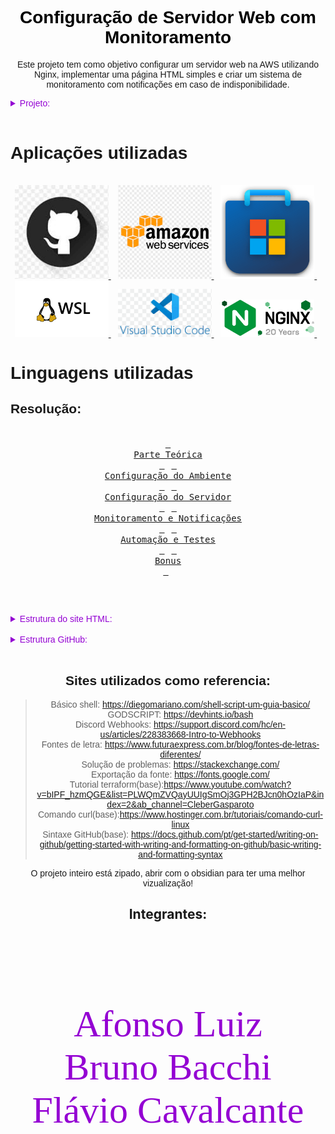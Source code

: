 <link rel="preconnect" href="https://fonts.googleapis.com">
<link rel="preconnect" href="https://fonts.gstatic.com" crossorigin>
<link href="https://fonts.googleapis.com/css2?family=Ballet:opsz@16..72&display=swap" rel="stylesheet">

<font face="sans-serif"> 
<h1 align="center" style="color: Black;">Configuração de Servidor Web com Monitoramento</h1>
<p align="center">Este projeto tem como objetivo configurar um servidor web na AWS utilizando Nginx, implementar uma página HTML simples e criar um sistema de monitoramento com notificações em caso de indisponibilidade.</p>

<div>
<details>
    <summary style="color: #9400D3; ">Projeto: </summary>
<div>

<h3 style="color: purple;">Parte teórica</h2>

<ol>
<li>Cite 3 exemplos de
distribuição linux.</li>
<li>O que é IP FIXO e sua função.</li>
<li>O que faz o comando ls -la?</li>
<li>o que acontece se eu executar o
comando "shutdown -r -f -t 0" sem ser
root
e sem sudo?</li>
</ol>
</div>

<div>
<h3 style="color: purple;"> Etapa 1: Configuração do Ambiente
</h3>

<div>
<h6> Criar uma VPC na AWS com:</h6>
<ul>
<li> 2 sub-redes públicas (para
acesso externo).</li>
<li> 2 sub-redes privadas (para
futuras expansões).</li>
<li>Uma Internet Gateway conectada
às sub-redes públicas.</li>
</ul>
</div>

<h6>Criar uma instância EC2 na AWS:</h6>

<div>
<ul>
<li> Escolher uma AMI baseada em
Linux (Ubuntu/Debian/Amazon
Linux).</li>
<li>Instalar na sub-rede pública
criada anteriormente.</li>
<li> Associar um Security Group que
permita tráfego HTTP (porta 80) e
SSH (porta 22, opcional).</li>
</ul>
</div>
<h6>Acessar a instância via SSH para
realizar configurações futuras.</h6>
</div>

<div>
<h3 style="color: purple;"> Etapa 2: Configuração do Servidor
</h3>

<div>
<h6>Web
Tarefas:</h6>
<ol>
<li> Instalar o servidor Nginx na EC2.</li>
<li> Criar uma página HTML simples
para ser exibida pelo servidor.</li>
<li> Configurar o Nginx para servir a
página corretamente.</li>
</ol>
</div>

<div>
<ul>
<h6 align="center" style="color: red;">💡 Dicas para os alunos</h6>
<li>Personalizar a página com
informações sobre o projeto.</li>
<li> Criar um serviço systemd para
garantir que o Nginx reinicie
automaticamente se parar.</li>
</ul>
</div>

</div>

<div>
<h3 style="color: purple;"> Etapa 3: Monitoramento e Notificações
Tarefas:
</h3>

<div>
<ol>
<li>Criar um script em Bash ou Python
para monitorar a disponibilidade
do site.</li><br>
<li> O script deve:</li>

<ul>
<li>Verificar se o site responde
corretamente a uma requisição
HTTP.</li>
<li> Criar logs das verificações em
/var/log/monitoramento.log.</li>
<li> Enviar uma notificação via Discord,
Telegram ou Slack se detectar
indisponibilidade.</li>
</ul>

<li> Configurar o script para rodar
automaticamente a cada 1
minuto usando cron ou systemd
timers.
</li>
</ol>
</div>

<div>
<h6 align="center" style="color: red;">💡 Dicas para os alunos</h6>
<ul>
<li>Usar curl no Bash ou requests no
Python para testar a resposta do
site..</li>
<li> Configurar um bot do Telegram
ou webhook do Discord/Slack
para receber alertas..</li>
</ul>
</div>

<div>
<h3 style="color: purple;"> Etapa 4: Automação e Testes
</h3>

<div>
<ol>
<li> Testar a implementação:</li>
<ul>
<li> Verificar se o site está acessível
via navegador.</li>
<li> Parar o Nginx e verificar se o script
detecta e envia alertas
corretamente.</li>
</ul>
<li> Criar uma documentação no
GitHub explicando:
<ul>
<li> Como configurar o ambiente.</li>
<li> Como instalar e configurar o
servidor web.</li>
<li> Como funciona o script de
monitoramento. </li>
<li> Como testar e validar a solução. </li>
</div>

<div>
<h6 align="center" style="color: red;">💡 Dicas para os alunos</h6>
<ul>
<li>Explicar os comandos usados na
documentação</li>
<li> Compartilhar prints dos testes.</li>
</ul>
</div>
</div>
<div>
<h3 align="left" style="color: purple;"> Desafios Bônus</h3>

<div>
<ol>
<li>Automação com User Data:
-Configurar a EC2 para já iniciar
com Nginx, HTML e script de
monitoramento via User Data.</li>
<li> Criação de um template
CloudFormation ou Terraform:
-Criar um arquivo YAML do
CloudFormation que provisiona
toda a infraestrutura
automaticamente.</li>
<li> Monitoramento avançado:
-Enviar estatísticas para
CloudWatch e configurar alarmas
na AWS.</li>
</ol>
</div>

</div>
</div>
</details>
<br>

# Aplicações utilizadas


<div align="center">
  <br>
  <a href="https://github.com/">
    <img src="https://github.com/Daijinpala/projeto_1/blob/main/logo/gitlogo.png" alt="GitHub" width="150">
  </a>&ensp;

  <a href="https://www.googleadservices.com/pagead/aclk?sa=L&ai=DChcSEwjKuL74ltWLAxXoEUQIHY40KqwYABAAGgJkeg&co=1&ase=2&gclid=CjwKCAiA5eC9BhAuEiwA3CKwQp-uZ-EhfKVs_yaTVCZmvhF8olLyCz4sF_rQXc-KTkKjJ6zjkq_KbRoCmx0QAvD_BwE&ei=46i4Z7zJLbLb5OUP_NnOYQ&ohost=www.google.com&cid=CAESVeD2mSl7f0Xe0yyJImaMygYDsAuUvVqE8TXk7HbEuO8df6HhHkyj13nbeuQIUd6NDilzCovM3hpvmJWnXIKlBj1rDcr0Uva9DVYGZCTyi2T-YG-tn0A&sig=AOD64_3dqO5hHHx21zCm5ROWF8TSPV62pA&q&sqi=2&nis=4&adurl&ved=2ahUKEwj8xrT4ltWLAxWyLbkGHfysMwwQ0Qx6BAgIEAE">
    <img src="https://github.com/Daijinpala/projeto_1/blob/main/logo/amazonlogo.png" alt="Amazon Web Services
" width="150">
  </a>&ensp;

 <a href="https://apps.microsoft.com/home?hl=pt-BR&gl=BR">
    <img src="https://github.com/Daijinpala/projeto_1/blob/main/logo/micstorelogo.png" alt="Microsoft Store
" width="150">
  </a>&ensp;

  <a href="https://www.microsoft.com/store/productId/9P9TQF7MRM4R?ocid=libraryshare">
    <img src="https://github.com/Daijinpala/projeto_1/blob/main/logo/wsllogo.png" alt="WSL" width="150">
  </a>&ensp;
 
  <a href="https://code.visualstudio.com/">
    <img src="https://github.com/Daijinpala/projeto_1/blob/main/logo/vscodelogo.png" alt="Visual Studio Code" width="150">
  </a>&ensp;

  <a href="https://nginx.org/">
    <img src="https://github.com/Daijinpala/projeto_1/blob/main/logo/nginxlogo.png" alt="Nginx" width="150">
  </a>&ensp;

  <br>
</div>


# Linguagens utilizadas




## Resolução:
<div>

<div align="center">
<br>
  <a href="https://github.com/Daijinpala/projeto_1/tree/main/Apresenta%C3%A7%C3%A3o"><kbd> <br>Parte Teórica<br> </kbd></a>&ensp; 
  <a href="https://github.com/Daijinpala/projeto_1/tree/main/Configurar%20o%20ambiente"><kbd> <br>Configuração do Ambiente<br> </kbd></a>&ensp;
  <a href="https://github.com/Daijinpala/projeto_1/tree/main/Intalar%26configurar_ngnix"><kbd> <br>Configuração do Servidor<br> </kbd></a>&ensp;
  <a href="https://github.com/Daijinpala/projeto_1/tree/main/script_monitoramento"><kbd> <br>Monitoramento e Notificações<br> </kbd></a>&ensp;
  <a href="https://github.com/Daijinpala/projeto_1/tree/main/testar%26validar"><kbd> <br>Automação e Testes<br> </kbd></a>&ensp;
  <a href="https://github.com/Daijinpala/projeto_1/tree/main/Bonus"><kbd> <br>Bonus<br> </kbd></a>&ensp;
<br>

<br><br>
<details align="left">
    <summary style="color: #9400D3;">Estrutura do site HTML:</summary>

```
<!DOCTYPE html>
<html lang="pt-BR">
<head>
<meta charset="UTF-8">
<meta name="viewport" content="width=device-width, initial-scale=1.0">
<meta name="description" content="Configuração de Servidor Web com Monitoramento - Guia completo para configurar e monitorar um servidor web na AWS.">
<meta name="keywords" content="AWS, EC2, Nginx, Monitoramento, Servidor Web, VPC">
<title>Configuração de Servidor Web com Monitoramento</title>
<style>
        body {
            font-family: Arial, sans-serif;
            background-color: #282a36;
            color: #f8f8f2;
            margin: 0;
            padding: 0;
        }
        header {
            background-color: #44475a;
            padding: 20px;
            text-align: center;
            color: #f8f8f2;
            font-size: 24px;
        }
        .container {
            max-width: 800px;
            margin: 20px auto;
            padding: 20px;
            background-color: #44475a;
                   border-radius: 10px;
            box-shadow: 0 0 10px rgba(0, 0, 0, 0.5);
        }
        h1, h2 {
            color: #bd93f9;
        }
        img {
            max-width: 100%;
            height: auto;
            border-radius: 5px;
            margin: 10px 0;
            border: 2px solid #6272a4;
        }
        .tips {
            background-color: #6272a4;
            padding: 15px;
            border-radius: 5px;
            margin: 15px 0;
        }
        .tips p {
            margin: 0;
            color: #f8f8f2;
        }
        footer {
            text-align: center;
            padding: 20px;
            background-color: #44475a;
            color: #f8f8f2;
                    margin-top: 20px;
        }
        a {
            color: #8be9fd;
            text-decoration: none;
            transition: color 0.3s ease;
        }
        a:hover {
            color: #ff79c6;
            text-decoration: underline;
        }
        ol, ul {
            color: #f8f8f2;
        }
        @media (max-width: 600px) {
            .container {
                padding: 10px;
            }
            header {
                font-size: 20px;
            }
        }
 </style>
 </head>
 <body>
 <header>
 Configuração de Servidor Web com Monitoramento
 </header>
 <div class="container">
 <h1>Configuração do Ambiente</h1>
 <h2>Tarefas:</h2>
 <ol>
 <li>
 Criar uma VPC na AWS com:
 <ul>
 <li>2 sub-redes públicas (para acesso externo).</li>
 <li>2 sub-redes privadas (para futuras expansões).</li>
 <li>Uma Internet Gateway conectada às sub-redes públicas.</li>
 </ul>
 <img src="1.png" alt="VPC na AWS">
 </li>
 <li>
 Criar uma instância EC2 na AWS:
 <ul>
 <li>Escolher uma AMI baseada em Linux (Ubuntu/Debian/Amazon Linux).</li>
 <li>Instalar na sub-rede pública criada anteriormente.</li>
 <li>Associar um Security Group que permita tráfego HTTP (porta 80) e SSH (porta 22, opcional).</li>
 </ul>
 <img src="2.1.png" alt="Instância EC2">
 <img src="2.2.png" alt="Security Group">
 </li>
 <li>
 Acessar a instância via SSH para realizar configurações futuras.
 <img src="2.3.png" alt="Acesso SSH">
 </li>
 </ol>
  <h1>Configuração do Servidor</h1>
 <h2>Tarefas:</h2>
 <ol>
 <li>
 Instalar o servidor Nginx na EC2.
 <img src="3.png" alt="Instalação do Nginx">
 </li>
 <li>
 Criar uma página HTML simples para ser exibida pelo servidor.
 <pre><code>
 </code></pre>
 </li>
 <li>
 Configurar o Nginx para servir a página corretamente.
 </li>
 </ol>
 <div class="tips">
 <p><strong>Dicas para os alunos:</strong></p>
 <ul>
 <li>Personalizar a página com informações sobre o projeto.</li>
 <li>Criar um serviço systemd para garantir que o Nginx reinicie automaticamente se parar.</li>
 </ul>
 </div>
 <h1>Monitoramento e Notificações</h1>
 <h2>Tarefas:</h2>
 <ol>
 <li>
 Criar um script em Bash ou Python para monitorar a disponibilidade do site.
 </li>
 <li>
 O script deve:
 <ul>
 <li>Verificar se o site responde corretamente a uma requisição HTTP.</li>
 <li>Criar logs das verificações em /var/log/monitoramento.log</li>
 <li>Enviar uma notificação via Discord, Telegram ou Slack se detectar indisponibilidade.</li>
 </ul>
<img src="4.1.png" alt="Script de Monitoramento">
 </li>
<li>
Configurar o script para rodar automaticamente a cada 1 minuto usando cron ou systemd timers.
<img src="4.2.png" alt="Configuração do Cron">
</li>
</ol>
<div class="tips">
<p><strong>Dicas para os alunos:</strong></p>
<ul>
<li>Usar curl no Bash ou requests no Python para testar a resposta do site.</li>
<li>Configurar um bot do Telegram ou webhook do Discord/Slack para receber alertas.</li>
</ul>
</div>
<h1>Automação e Testes</h1>
<h2>Tarefas:</h2>
<ol>
<li>
Testar a implementação:
<ul>
<li>Verificar se o site está acessível via navegador.</li>
<li>Parar o Nginx e verificar se o script detecta e envia alertas corretamente.</li>
</ul>
</li>
<li>
Criar uma documentação no GitHub explicando:
<ul>
<li>Como configurar o ambiente.</li>
<li>Como instalar e configurar o servidor web.</li>
<li>Como funciona o script de monitoramento.</li>
<li>Como testar e validar a solução.</li>
</ul>
</li>
</ol>
<div class="tips">
<p><strong>Dicas para os alunos:</strong></p>
<ul>
<li>Explicar os comandos usados na documentação.</li>
<li>Compartilhar prints dos testes.</li>
</ul>
</div>
<img src="teste1.png" alt="Teste 1">
<img src="teste2.png" alt="Teste 2">
<img src="teste3.png" alt="Teste 3">
<div class="tips">
<p><strong>Repositório do GitHub:</strong></p>
<p>
Acesse o repositório do projeto no GitHub para ver a documentação completa e o código-fonte:
<a href="https://github.com/Daijinpala/projeto_1.git" target="_blank">GitHub - Projeto 1</a>
</p>
</div>
</div>
<footer>
&copy; 2025 - Configuração de Servidor Web com Monitoramento |
<a  href="https://github.com/Daijinpala/projeto_1.git" target="_blank">Repositório no GitHub</a>
</footer>
</body>
</html>
```
</details>

<br>

<details align="left">
    <summary style="color: #9400D3;">Estrutura GitHub: </summary>

```
<link rel="preconnect" href="https://fonts.googleapis.com">
<link rel="preconnect" href="https://fonts.gstatic.com" crossorigin>
<link href="https://fonts.googleapis.com/css2?family=Ballet:opsz@16..72&display=swap" rel="stylesheet">

<font face="sans-serif"> 
<h1 align="center" style="color: Black;">Configuração de Servidor Web com Monitoramento</h1>
<p align="center">Este projeto tem como objetivo configurar um servidor web na AWS utilizando Nginx, implementar uma página HTML simples e criar um sistema de monitoramento com notificações em caso de indisponibilidade.</p>

<div>
<details>
    <summary style="color: #9400D3; ">Projeto</summary>
<div>

<h3 style="color: purple;">Parte teorica</h2>

<ol>
<li>Cite 3 exemplos de
distribuição linux.</li>
<li>O que é IP FIXO e sua função.</li>
<li>O que faz o comando ls -la?</li>
<li>o que acontece se eu executar o
comando "shutdown -r -f -t 0" sem ser
root
e sem sudo?</li>
</ol>
</div>

<div>
<h3 style="color: purple;"> Etapa 1: Configuração do Ambiente
</h3>

<div>
<h6> Criar uma VPC na AWS com:</h6>
<ul>
<li> 2 sub-redes públicas (para
acesso externo).</li>
<li> 2 sub-redes privadas (para
futuras expansões).</li>
<li>Uma Internet Gateway conectada
às sub-redes públicas.</li>
</ul>
</div>

<h6>Criar uma instância EC2 na AWS:</h6>

<div>
<ul>
<li> Escolher uma AMI baseada em
Linux (Ubuntu/Debian/Amazon
Linux).</li>
<li>Instalar na sub-rede pública
criada anteriormente.</li>
<li> Associar um Security Group que
permita tráfego HTTP (porta 80) e
SSH (porta 22, opcional).</li>
</ul>
</div>
<h6>Acessar a instância via SSH para
realizar configurações futuras.</h6>
</div>

<div>
<h3 style="color: purple;"> Etapa 2: Configuração do Servidor
</h3>

<div>
<h6>Web
Tarefas:</h6>
<ol>
<li> Instalar o servidor Nginx na EC2.</li>
<li> Criar uma página HTML simples
para ser exibida pelo servidor.</li>
<li> Configurar o Nginx para servir a
página corretamente.</li>
</ol>
</div>

<div>
<ul>
<h6 align="center" style="color: red;">💡 Dicas para os alunos</h6>
<li>Personalizar a página com
informações sobre o projeto.</li>
<li> Criar um serviço systemd para
garantir que o Nginx reinicie
automaticamente se parar.</li>
</ul>
</div>

</div>

<div>
<h3 style="color: purple;"> Etapa 3: Monitoramento e Notificações
Tarefas:
</h3>

<div>
<ol>
<li>Criar um script em Bash ou Python
para monitorar a disponibilidade
do site.</li><br>
<li> O script deve:</li>

<ul>
<li>Verificar se o site responde
corretamente a uma requisição
HTTP.</li>
<li> Criar logs das verificações em
/var/log/monitoramento.log.</li>
<li> Enviar uma notificação via Discord,
Telegram ou Slack se detectar
indisponibilidade.</li>
</ul>

<li> Configurar o script para rodar
automaticamente a cada 1
minuto usando cron ou systemd
timers.
</li>
</ol>
</div>

<div>
<h6 align="center" style="color: red;">💡 Dicas para os alunos</h6>
<ul>
<li>Usar curl no Bash ou requests no
Python para testar a resposta do
site..</li>
<li> Configurar um bot do Telegram
ou webhook do Discord/Slack
para receber alertas..</li>
</ul>
</div>

<div>
<h3 style="color: purple;"> Etapa 4: Automação e Testes
</h3>

<div>
<ol>
<li> Testar a implementação:</li>
<ul>
<li> Verificar se o site está acessível
via navegador.</li>
<li> Parar o Nginx e verificar se o script
detecta e envia alertas
corretamente.</li>
</ul>
<li> Criar uma documentação no
GitHub explicando:
<ul>
<li> Como configurar o ambiente.</li>
<li> Como instalar e configurar o
servidor web.</li>
<li> Como funciona o script de
monitoramento. </li>
<li> Como testar e validar a solução. </li>
</div>

<div>
<h6 align="center" style="color: red;">💡 Dicas para os alunos</h6>
<ul>
<li>Explicar os comandos usados na
documentação</li>
<li> Compartilhar prints dos testes.</li>
</ul>
</div>
</div>
<div>
<h3 align="left" style="color: purple;"> Desafios Bônus</h3>

<div>
<ol>
<li>Automação com User Data:
-Configurar a EC2 para já iniciar
com Nginx, HTML e script de
monitoramento via User Data.</li>
<li> Criação de um template
CloudFormation ou Terraform:
-Criar um arquivo YAML do
CloudFormation que provisiona
toda a infraestrutura
automaticamente.</li>
<li> Monitoramento avançado:
-Enviar estatísticas para
CloudWatch e configurar alarmas
na AWS.</li>
</ol>
</div>

</div>
</div>
</details>

## Resolução:
<div>

<div align="center">
<br>
  <a href="https://github.com/Daijinpala/projeto_1/tree/main/Configurar%20o%20ambiente"><kbd> <br>Configuração do Ambiente<br> </kbd></a>&ensp;&ensp;
  <a href="https://github.com/Daijinpala/projeto_1/tree/main/Intalar%26configurar_ngnix"><kbd> <br>Configuração do Servidor<br> </kbd></a>&ensp;&ensp;
  <a href="https://github.com/Daijinpala/projeto_1/tree/main/script_monitoramento"><kbd> <br>Monitoramento e Notificações<br> </kbd></a>&ensp;&ensp;
  <a href="https://github.com/Daijinpala/projeto_1/tree/main/testar%26validar"><kbd> <br>Automação e Testes<br> </kbd></a>&ensp;&ensp;
  <a href=""><kbd> <br>Bonus<br> </kbd></a>&ensp;&ensp;
<br>

<br><br>
<details align="left">
    <summary style="color: #9400D3;">Estrutura do site HTML:</summary>

<!DOCTYPE html>
<html lang="pt-BR">
<head>
<meta charset="UTF-8">
<meta name="viewport" content="width=device-width, initial-scale=1.0">
<meta name="description" content="Configuração de Servidor Web com Monitoramento - Guia completo para configurar e monitorar um servidor web na AWS.">
<meta name="keywords" content="AWS, EC2, Nginx, Monitoramento, Servidor Web, VPC">
<title>Configuração de Servidor Web com Monitoramento</title>
<style>
        body {
            font-family: Arial, sans-serif;
            background-color: #282a36;
            color: #f8f8f2;
            margin: 0;
            padding: 0;
        }
        header {
            background-color: #44475a;
            padding: 20px;
            text-align: center;
            color: #f8f8f2;
            font-size: 24px;
        }
        .container {
            max-width: 800px;
            margin: 20px auto;
            padding: 20px;
            background-color: #44475a;
                   border-radius: 10px;
            box-shadow: 0 0 10px rgba(0, 0, 0, 0.5);
        }
        h1, h2 {
            color: #bd93f9;
        }
        img {
            max-width: 100%;
            height: auto;
            border-radius: 5px;
            margin: 10px 0;
            border: 2px solid #6272a4;
        }
        .tips {
            background-color: #6272a4;
            padding: 15px;
            border-radius: 5px;
            margin: 15px 0;
        }
        .tips p {
            margin: 0;
            color: #f8f8f2;
        }
        footer {
            text-align: center;
            padding: 20px;
            background-color: #44475a;
            color: #f8f8f2;
                    margin-top: 20px;
        }
        a {
            color: #8be9fd;
            text-decoration: none;
            transition: color 0.3s ease;
        }
        a:hover {
            color: #ff79c6;
            text-decoration: underline;
        }
        ol, ul {
            color: #f8f8f2;
        }
        @media (max-width: 600px) {
            .container {
                padding: 10px;
            }
            header {
                font-size: 20px;
            }
        }
 </style>
 </head>
 <body>
 <header>
 Configuração de Servidor Web com Monitoramento
 </header>
 <div class="container">
 <h1>Configuração do Ambiente</h1>
 <h2>Tarefas:</h2>
 <ol>
 <li>
 Criar uma VPC na AWS com:
 <ul>
 <li>2 sub-redes públicas (para acesso externo).</li>
 <li>2 sub-redes privadas (para futuras expansões).</li>
 <li>Uma Internet Gateway conectada às sub-redes públicas.</li>
 </ul>
 <img src="1.png" alt="VPC na AWS">
 </li>
 <li>
 Criar uma instância EC2 na AWS:
 <ul>
 <li>Escolher uma AMI baseada em Linux (Ubuntu/Debian/Amazon Linux).</li>
 <li>Instalar na sub-rede pública criada anteriormente.</li>
 <li>Associar um Security Group que permita tráfego HTTP (porta 80) e SSH (porta 22, opcional).</li>
 </ul>
 <img src="2.1.png" alt="Instância EC2">
 <img src="2.2.png" alt="Security Group">
 </li>
 <li>
 Acessar a instância via SSH para realizar configurações futuras.
 <img src="2.3.png" alt="Acesso SSH">
 </li>
 </ol>
  <h1>Configuração do Servidor</h1>
 <h2>Tarefas:</h2>
 <ol>
 <li>
 Instalar o servidor Nginx na EC2.
 <img src="3.png" alt="Instalação do Nginx">
 </li>
 <li>
 Criar uma página HTML simples para ser exibida pelo servidor.
 <pre><code>
 </code></pre>
 </li>
 <li>
 Configurar o Nginx para servir a página corretamente.
 </li>
 </ol>
 <div class="tips">
 <p><strong>Dicas para os alunos:</strong></p>
 <ul>
 <li>Personalizar a página com informações sobre o projeto.</li>
 <li>Criar um serviço systemd para garantir que o Nginx reinicie automaticamente se parar.</li>
 </ul>
 </div>
 <h1>Monitoramento e Notificações</h1>
 <h2>Tarefas:</h2>
 <ol>
 <li>
 Criar um script em Bash ou Python para monitorar a disponibilidade do site.
 </li>
 <li>
 O script deve:
 <ul>
 <li>Verificar se o site responde corretamente a uma requisição HTTP.</li>
 <li>Criar logs das verificações em /var/log/monitoramento.log</li>
 <li>Enviar uma notificação via Discord, Telegram ou Slack se detectar indisponibilidade.</li>
 </ul>
<img src="4.1.png" alt="Script de Monitoramento">
 </li>
<li>
Configurar o script para rodar automaticamente a cada 1 minuto usando cron ou systemd timers.
<img src="4.2.png" alt="Configuração do Cron">
</li>
</ol>
<div class="tips">
<p><strong>Dicas para os alunos:</strong></p>
<ul>
<li>Usar curl no Bash ou requests no Python para testar a resposta do site.</li>
<li>Configurar um bot do Telegram ou webhook do Discord/Slack para receber alertas.</li>
</ul>
</div>
<h1>Automação e Testes</h1>
<h2>Tarefas:</h2>
<ol>
<li>
Testar a implementação:
<ul>
<li>Verificar se o site está acessível via navegador.</li>
<li>Parar o Nginx e verificar se o script detecta e envia alertas corretamente.</li>
</ul>
</li>
<li>
Criar uma documentação no GitHub explicando:
<ul>
<li>Como configurar o ambiente.</li>
<li>Como instalar e configurar o servidor web.</li>
<li>Como funciona o script de monitoramento.</li>
<li>Como testar e validar a solução.</li>
</ul>
</li>
</ol>
<div class="tips">
<p><strong>Dicas para os alunos:</strong></p>
<ul>
<li>Explicar os comandos usados na documentação.</li>
<li>Compartilhar prints dos testes.</li>
</ul>
</div>
<img src="teste1.png" alt="Teste 1">
<img src="teste2.png" alt="Teste 2">
<img src="teste3.png" alt="Teste 3">
<div class="tips">
<p><strong>Repositório do GitHub:</strong></p>
p>
Acesse o repositório do projeto no GitHub para ver a documentação completa e o código-fonte:
<a href="https://github.com/Daijinpala/projeto_1.git" target="_blank">GitHub - Projeto 1</a>
</p>
</div>
</div>
<footer>
&copy; 2025 - Configuração de Servidor Web com Monitoramento |
<a  href="https://github.com/Daijinpala/projeto_1.git" target="_blank">Repositório no GitHub</a>
</footer>
</body>
</html>

</details>

<br>

<br>

## Sites utilizados como referencia:

> Básico shell: https://diegomariano.com/shell-script-um-guia-basico/<p></p>

> GODSCRIPT: https://devhints.io/bash<p></p>

>Discord Webhooks: https://support.discord.com/hc/en-us/articles/228383668-Intro-to-Webhooks

>Fontes de letra: https://www.futuraexpress.com.br/blog/fontes-de-letras-diferentes/

>Solução de problemas: https://stackexchange.com/

>Exportação da fonte:  https://fonts.google.com/ 

<p align="center">O projeto inteiro está zipado, abrir com o obsidian para ter uma melhor vizualização!</p>
</font>

<h2 align="center">Integrantes:</h2>

<font face="Ballet" style="color: #9400D3;">
<footer>
<p style = 'font-size:60px'>
Flávio Cavalcante
<br>
Bruno Bacchi
<br>
Afonso Luiz
<br>
</p>
</footer>
</font>
```

</details>

<br>

## Sites utilizados como referencia:

>Básico shell: https://diegomariano.com/shell-script-um-guia-basico/<br>
>GODSCRIPT: https://devhints.io/bash<br>
>Discord Webhooks: https://support.discord.com/hc/en-us/articles/228383668-Intro-to-Webhooks<br>
>Fontes de letra: https://www.futuraexpress.com.br/blog/fontes-de-letras-diferentes/<br>
>Solução de problemas: https://stackexchange.com/<br>
>Exportação da fonte:  https://fonts.google.com/<br>
>Tutorial terraform(base):https://www.youtube.com/watch?v=bIPF_hzmQGE&list=PLWQmZVQayUUIgSmOj3GPH2BJcn0hOzIaP&index=2&ab_channel=CleberGasparoto<br>
>Comando curl(base):https://www.hostinger.com.br/tutoriais/comando-curl-linux <br>
>Sintaxe GitHub(base): https://docs.github.com/pt/get-started/writing-on-github/getting-started-with-writing-and-formatting-on-github/basic-writing-and-formatting-syntax<br>

<p align="center">O projeto inteiro está zipado, abrir com o obsidian para ter uma melhor vizualização!</p>
</font>

<h2 align="center">Integrantes:</h2>

<font face="Ballet" style="color: #9400D3;">
<footer>
<p style = 'font-size:60px'>
<br>
Afonso Luiz
<br>
Bruno Bacchi
<br>
Flávio Cavalcante
<br>
</p>
</footer>
</font>
